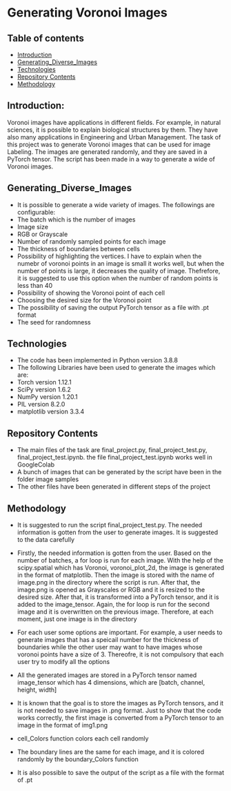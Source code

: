 # Generating Voronoi Images

## Table of contents
* [Introduction](#Introduction)
* [Generating_Diverse_Images](#Generating_diverse_Images)
* [Technologies](#technologies)
* [Repository Contents](#Repository_Contents)
* [Methodology](#Methodology)

## Introduction:

 
Voronoi images have applications in different fields. For example, in natural sciences, it is possible to explain biological structures by them. They have also many applications in Engineering and Urban Management. The task of this project was to generate Voronoi images that can be used for image Labeling. The images are generated randomly, and they are saved in a PyTorch tensor. The script has been made in a way to generate a wide of Voronoi images.


## Generating_Diverse_Images
* It is possible to generate a wide variety of images. The followings are configurable:
* The batch which is the number of images
* Image size
* RGB or Grayscale
* Number of randomly sampled points for each image
* The thickness of boundaries between cells
* Possibility of highlighting the vertices. I have to explain when the numebr of voronoi points in an image is small it works well, but when the number of points is large, it decreases the quality of image. Thefrefore, it is suggested to use this option when the number of random points is less than 40
* Possibility of showing the Voronoi point of each cell
* Choosing the desired size for the Voronoi point
* The possibility of saving the output PyTorch tensor as a file with .pt format
* The seed for randomness




	
## Technologies
* The code has been implemented in Python version 3.8.8
* The following Libraries have been used to generate the images which are: 
* Torch version 1.12.1
* SciPy version 1.6.2 
* NumPy version 1.20.1
* PIL version 8.2.0
* matplotlib version 3.3.4

## Repository Contents
* The main files of the task are final_project.py, final_project_test.py, final_project_test.ipynb. the file final_project_test.ipynb works well in GoogleColab
* A bunch of images that can be generated by the script have been in the folder image samples
* The other files have been generated in different steps of the project

## Methodology
* It is suggested to run the script final_project_test.py. The needed information is gotten from the user to generate images. It is suggested to the data carefully
* Firstly, the needed information is gotten from the user. Based on the number of batches, a for loop is run for each image. With the help of the scipy.spatial which has Voronoi, voronoi_plot_2d, the image is generated in the format of matplotlib. Then the image is stored with the name of image.png in the directory where the script is run.  After that, the image.png is opened as Grayscales or RGB and it is resized to the desired size. After that, it is transformed into a PyTorch tensor, and it is added to the image_tensor. Again, the for loop is run for the second image and it is overwritten on the previous image. Therefore, at each moment, just one image is in the directory
* For each user some options are important. For example,  a user needs to generate images that has a speicail number for the thickness of boundaries while the other user may want to have images whose voronoi points have a size of 3. Thereofre, it is not compulsory that each user try to modify all the options

* All the generated images are stored in a PyTorch tensor named image_tensor which has 4 dimensions, which are [batch, channel, height, width]
* It is known that the goal is to store the images as PyTorch tensors, and it is not needed to save images in .png format. Just to show that the code works correctly, the first image is converted from a PyTorch tensor to an image in the format of img1.png
* cell_Colors function colors each cell randomly
* The boundary lines are the same for each image, and it is colored randomly by the boundary_Colors function
* It is also possible to save the output of the script as a file with the format of .pt






